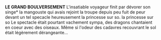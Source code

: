 **LE GRAND BOULVERSEMENT** 
L'insatiable voyageur finit par dévorer son singe*
la mangouste qui avais rejoint la troupe depuis peu fuit de peur devant un tel specacle 
heureusement la princesse sur so.
la princesse sur so
Le spectacle était pourtant vachement sympa, des dragons chantaient en coeur avec des oiseaux.
Même si l'odeur des cadavres recouvrant le sol était légèrement dérangeante... 
